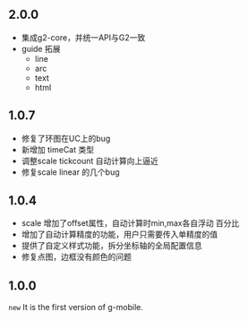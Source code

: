 ## 2.0.0
* 集成g2-core，并统一API与G2一致
* guide 拓展
  * line
  * arc
  * text
  * html

## 1.0.7

* 修复了环图在UC上的bug
* 新增加 timeCat 类型
* 调整scale tickcount 自动计算向上逼近
* 修复scale linear 的几个bug

## 1.0.4

* scale 增加了offset属性，自动计算时min,max各自浮动 百分比
* 增加了自动计算精度的功能，用户只需要传入单精度的值
* 提供了自定义样式功能，拆分坐标轴的全局配置信息
* 修复点图，边框没有颜色的问题

## 1.0.0

`new` It is the first version of g-mobile.
